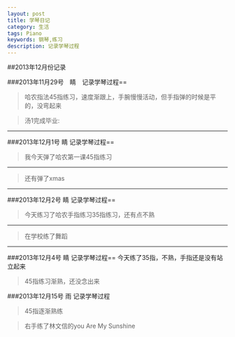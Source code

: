 ```yaml
---
layout: post
title: 学琴日记
category: 生活
tags: Piano
keywords: 钢琴,练习
description: 记录学琴过程
--- 
```

##2013年12月份记录


###2013年11月29号　睛　记录学琴过程==
>哈农指法45指练习，速度渐跟上，手腕慢慢活动，但手指弹的时候是平的，没弯起来

>汤1完成毕业:
---
###2013年12月1号  睛  记录学琴过程==
>我今天弹了哈农第一课45指练习
---
>还有弹了xmas
---
###2013年12月2号  睛 记录学琴过程==
>今天练习了哈农手指练习35指练习，还有点不熟
---
>在学校练了舞蹈
---
###2013年12月4号  睛 记录学琴过程==
今天练了35指，不熟，手指还是没有站立起来

>45指练习渐熟，还没念出来

###2013年12月15号 雨 记录学琴过程
>45指逐渐熟练

>右手练了林文信的you Are My Sunshine
